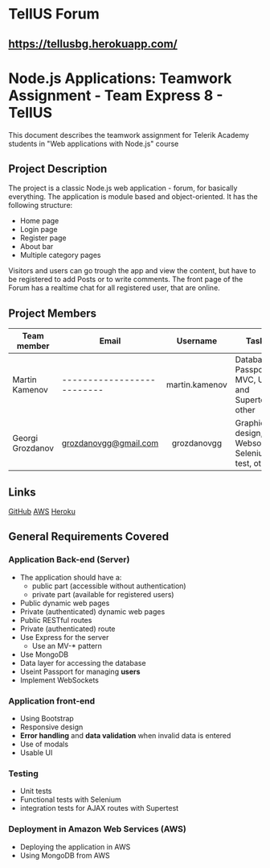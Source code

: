 # TellUS Forum 
## https://tellusbg.herokuapp.com/

# Node.js Applications: Teamwork Assignment  - Team Express 8  - TellUS

This document describes the teamwork assignment for Telerik Academy students in "Web applications with Node.js" course

## Project Description

The project is a classic Node.js web application - forum, for basically everything.
The application is module based and object-oriented. It has the following structure:
- Home page
- Login page
- Register page
- About bar
- Multiple category pages

Visitors and users can go trough the app and view the content, but have to be registered to add Posts or 
to write comments. The front page of the Forum has a realtime chat for all registered user, that are online.

## Project Members

| Team member         | Email                       | Username          |    Tasks                                              |
| ------------        | -------                     | :------:          | -------------------------                             |
| Martin Kamenov      | --------------------------  | martin.kamenov    | Database, Passport, MVC, Unit and Supertests, other   |
| Georgi Grozdanov    | grozdanovgg@gmail.com       | grozdanovgg       | Graphic design, Websocket, Selenium test, other       |

## Links

[GitHub](https://github.com/grozdanovgg/node-js-app)
[AWS](https://github.com/grozdanovgg/node-js-app)
[Heroku](https://tellusbg.herokuapp.com/)

## General Requirements Covered

### Application Back-end (Server)

- The application should have a:
    - public part (accessible without authentication)
    - private part (available for registered users)
- Public dynamic web pages
- Private (authenticated) dynamic web pages
- Public RESTful routes
- Private (authenticated) route
- Use Express for the server
    - Use an MV-* pattern
- Use MongoDB
- Data layer for accessing the database
- Useint Passport for managing **users**
- Implement WebSockets

### Application front-end

- Using Bootstrap
- Responsive design
- **Error handling** and **data validation** when invalid data is entered
- Use of modals
- Usable UI

### Testing

- Unit tests
- Functional tests with Selenium
- integration tests for AJAX routes with Supertest

### Deployment in Amazon Web Services (AWS)

- Deploying the application in AWS
- Using MongoDB from AWS
